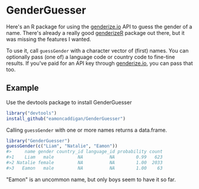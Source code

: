# GenderGuesser

Here's an R package for using the [genderize.io](https://genderize.io/) API to guess the gender of a name. There's already a really good [genderizeR](https://github.com/kalimu/genderizeR) package out there, but it was missing the features I wanted. 

To use it, call `guessGender` with a character vector of (first) names. You can optionally pass (one of) a language code or country code to fine-tine results. If you've paid for an API key through [genderize.io](https://genderize.io/), you can pass that too.

## Example

Use the devtools package to install GenderGuesser

```r
library("devtools")
install_github("eamoncaddigan/GenderGuesser")
```

Calling `guessGender` with one or more names returns a data.frame.

```r
library("GenderGuesser")
guessGender(c("Liam", "Natalie", "Eamon"))
#>     name gender country_id language_id probability count
#>1    Liam   male         NA          NA        0.99   623
#>2 Natalie female         NA          NA        1.00  2033
#>3   Eamon   male         NA          NA        1.00    63
```

"Eamon" is an uncommon name, but only boys seem to have it so far.
